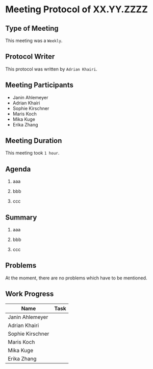<!-- fill in date-->
# Meeting  Protocol  of  XX.YY.ZZZZ

## Type of Meeting
<!-- fill in "Weekly", "Team Code Meeting" or "Team Documentation Meeting"-->
This meeting was a ```Weekly```.

## Protocol Writer
<!-- fill in "Erika Zhang" or "Adrian Khairi"-->
This protocol was written by ```Adrian Khairi```.

## Meeting Participants

* Janin Ahlemeyer
* Adrian Khairi
* Sophie Kirschner
* Maris Koch
* Mika Kuge
* Erika Zhang

## Meeting Duration
<!-- fill in time, if it isn't a Weekly- in hours-->
This meeting took ```1 hour```.

## Agenda
<!-- please use iterating numbers-->

1. aaa

2. bbb
  
3. ccc

## Summary
<!-- please use iterating numbers-->

1. aaa

2. bbb
  
3. ccc

## Problems
<!-- fill out if something happened, otherwise just let the previewn sentence stay there-->

At the moment, there are no problems which have to be mentioned.

## Work Progress
<!-- please fill out the tasks-->

|Name            |Task                         |
|----------------|-----------------------------|
|Janin Ahlemeyer |                             |
|Adrian Khairi   |                             |
|Sophie Kirschner|                             |
|Maris Koch      |                             |
|Mika Kuge       |                             |
|Erika Zhang     |                             |

